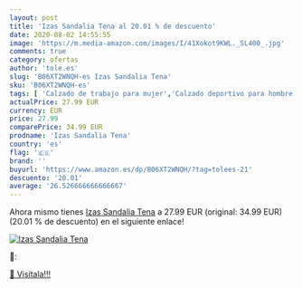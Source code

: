 ```yaml
---
layout: post
title: 'Izas Sandalia Tena al 20.01 % de descuento'
date: 2020-08-02 14:55:55
image: 'https://m.media-amazon.com/images/I/41Xokot9KWL._SL400_.jpg'
comments: true
category: ofertas
author: 'tole.es'
slug: 'B06XT2WNQH-es Izas Sandalia Tena'
sku: 'B06XT2WNQH-es'
tags: [ 'Calzado de trabajo para mujer','Calzado deportivo para hombre','Calzado sanitario y de hostelería para mujer','Chanclas y sandalias de piscina para hombre','Sandalias y chanclas para niña','Zapatillas y calzado deportivo para hombre','Zapatos','Zapatos para hombre','Zapatos para mujer','Zapatos para niñas pequeñas','Zapatos y complementos','Zuecos sanitarios y de hostelería para mujer','Zuecos y mules para hombre','sandalia', ]
actualPrice: 27.99 EUR
currency: EUR
price: 27.99
comparePrice: 34.99 EUR
prodname: 'Izas Sandalia Tena'
country: 'es'
flag: '🇪🇸'
brand: ''
buyurl: 'https://www.amazon.es/dp/B06XT2WNQH/?tag=tolees-21'
descuento: '20.01'
average: '26.526666666666667'
---
```


Ahora mismo tienes [Izas Sandalia Tena](https://www.amazon.es/dp/B06XT2WNQH/?tag=tolees-21) a 27.99 EUR (original: 34.99 EUR) (20.01 %  de descuento) en el siguiente enlace!

[![Izas Sandalia Tena](https://m.media-amazon.com/images/I/41Xokot9KWL._SL400_.jpg)](https://www.amazon.es/dp/B06XT2WNQH/?tag=tolees-21)

🔎:


[🛒 Visítala!!!](https://www.amazon.es/dp/B06XT2WNQH/?tag=tolees-21)
